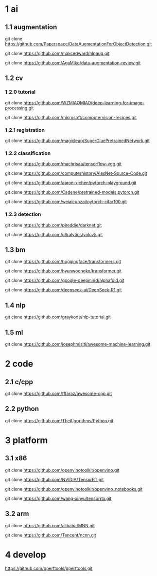 # 1 ai

## 1.1 augmentation

git clone https://github.com/Paperspace/DataAugmentationForObjectDetection.git

git clone https://github.com/makcedward/nlpaug.git

git clone https://github.com/AgaMiko/data-augmentation-review.git

## 1.2 cv

### 1.2.0 tutorial

git clone https://github.com/WZMIAOMIAO/deep-learning-for-image-processing.git

git clone https://github.com/microsoft/computervision-recipes.git

### 1.2.1 registration

git clone https://github.com/magicleap/SuperGluePretrainedNetwork.git

### 1.2.2 classification

git clone https://github.com/machrisaa/tensorflow-vgg.git

git clone https://github.com/computerhistory/AlexNet-Source-Code.git

git clone https://github.com/aaron-xichen/pytorch-playground.git

git clone https://github.com/Cadene/pretrained-models.pytorch.git

git clone https://github.com/weiaicunzai/pytorch-cifar100.git

### 1.2.3 detection

git clone https://github.com/pjreddie/darknet.git

git clone https://github.com/ultralytics/yolov5.git

## 1.3 bm

git clone https://github.com/huggingface/transformers.git

git clone https://github.com/hyunwoongko/transformer.git

git clone https://github.com/google-deepmind/alphafold.git

git clone https://github.com/deepseek-ai/DeepSeek-R1.git

## 1.4 nlp

git clone https://github.com/graykode/nlp-tutorial.git

## 1.5 ml

git clone https://github.com/josephmisiti/awesome-machine-learning.git

# 2 code

## 2.1 c/cpp

git clone https://github.com/fffaraz/awesome-cpp.git

## 2.2 python

git clone https://github.com/TheAlgorithms/Python.git

# 3 platform

## 3.1 x86

git clone https://github.com/openvinotoolkit/openvino.git

git clone https://github.com/NVIDIA/TensorRT.git

git clone https://github.com/openvinotoolkit/openvino_notebooks.git

git clone https://github.com/wang-xinyu/tensorrtx.git

## 3.2 arm

git clone https://github.com/alibaba/MNN.git

git clone https://github.com/Tencent/ncnn.git

# 4 develop

https://github.com/gperftools/gperftools.git
